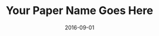 ---
title: "Your Paper Name Goes Here"
authors:
- Your Full Name
- Author Name
date: "2016-09-01"

publication: "Journal of Machine Learning"

links:
    pdf: https://github.com/hadisinaee/avicenna
    repo: https://github.com/hadisinaee/avicenna
    slides: https://github.com/hadisinaee/avicenna
    video: https://github.com/hadisinaee/avicenna
---